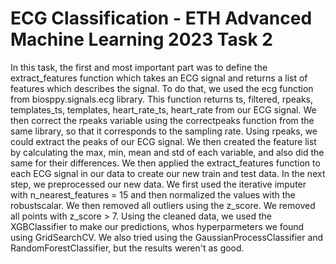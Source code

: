 # ECG Classification - ETH Advanced Machine Learning 2023 Task 2
In this task, the first and most important part was to define the extract_features function which takes an ECG signal and returns a list of features which describes the signal.  To do that, we used the ecg function from biosppy.signals.ecg library. This function returns ts, filtered, rpeaks, templates_ts, templates, heart_rate_ts, heart_rate from our ECG signal. We then correct the rpeaks variable using the correctpeaks function from the same library, so that it corresponds to the sampling rate. Using rpeaks, we could extract the peaks of our ECG signal. We then created the feature list by calculating the max, min, mean and std of each variable, and also did the same for their differences. We then applied the extract_features function to each ECG signal in our data to create our new train and test data. 
In the next step, we preprocessed our new data. We first used the iterative imputer with n_nearest_features = 15 and then normalized the values with the robustscalar. We then removed all outliers using the z_score. We removed all points with z_score > 7. 
Using the cleaned data, we used the XGBClassifier to make our predictions, whos hyperparmeters we found using GridSearchCV. We also tried using the GaussianProcessClassifier and RandomForestClassifier, but the results weren't as good.
